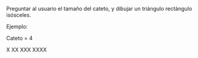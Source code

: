 Preguntar al usuario el tamaño del cateto, y dibujar un triángulo rectángulo isósceles.

Ejemplo:

Cateto = 4

X
XX
XXX
XXXX